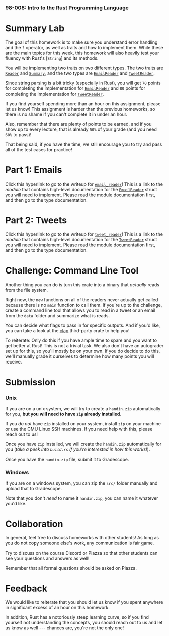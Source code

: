 ### 98-008: Intro to the Rust Programming Language



# Summary Lab

The goal of this homework is to make sure you understand error handling and the `?` operator,
as well as traits and how to implement them. While these are the main topics for this week,
this homework will also heavily test your fluency with Rust's [`String`] and its methods.

You will be implementing two traits on two different types. The two traits are
[`Reader`](crate::Reader) and [`Summary`](crate::Summary), and the two types
are [`EmailReader`](crate::reader::email_reader::EmailReader) and
[`TweetReader`](crate::reader::tweet_reader::TweetReader).

Since string parsing is a bit tricky (especially in Rust), you will get `70` points for completing
the implementation for [`EmailReader`](crate::reader::email_reader::EmailReader)
and `80` points for completing the implementation for
[`TweetReader`](crate::reader::tweet_reader::TweetReader).

If you find yourself spending more than an hour on this assignment, please let us know!
This assignment is harder than the previous homeworks,
so there is no shame if you can't complete it in under an hour.

Also, remember that there are plenty of points to be earned, and if you show up to every lecture,
that is already `50%` of your grade (and you need `60%` to pass)!

That being said, if you have the time,
we still encourage you to try and pass all of the test cases for practice!



# Part 1: Emails

Click this hyperlink to go to the writeup for
[`email_reader`](crate::reader::email_reader)!
This is a link to the _module_ that contains high-level documentation for the
[`EmailReader`](crate::reader::email_reader::EmailReader) struct you will need to implement.
Please read the module documentation first, and then go to the type documentation.



# Part 2: Tweets

Click this hyperlink to go to the writeup for
[`tweet_reader`](crate::reader::tweet_reader)!
This is a link to the _module_ that contains high-level documentation for the
[`TweetReader`](crate::reader::tweet_reader::TweetReader) struct you will need to implement.
Please read the module documentation first, and then go to the type documentation.



# Challenge: Command Line Tool

Another thing you can do is turn this crate into a binary that _actually_
reads from the file system.

Right now, the `new` functions on all of the readers never actually get called because
there is no `main` function to call them. If you're up to the challenge,
create a command line tool that allows you to read in a tweet or an email from the `data` folder
and summarize what is reads.

You can decide what flags to pass in for specific outputs. And if you'd like, you can
take a look at the [clap](https://docs.rs/clap/latest/clap/index.html) third-party crate
to help you!

To reiterate: Only do this if you have ample time to spare and you want to get better at Rust!
This is not a trivial task.
We also don't have an autograder set up for this, so you'll mostly be on your own.
If you do decide to do this, we'll manually grade it ourselves to determine how many points
you will receive.



# Submission


### Unix

If you are on a unix system, we will try to create a `handin.zip` automatically for you,
**but you will need to have `zip` already installed**.

If you _do not_ have `zip` installed on your system,
install `zip` on your machine or use the CMU Linux SSH machines.
If you need help with this, please reach out to us!

Once you have `zip` installed, we will create the `handin.zip` automatically for you
(_take a peek into `build.rs` if you're interested in how this works!_).

Once you have the `handin.zip` file, submit it to Gradescope.


### Windows

If you are on a windows system, you can zip the `src/` folder manually
and upload that to Gradescope.

Note that you don't _need_ to name it `handin.zip`, you can name it whatever you'd like.



# Collaboration

In general, feel free to discuss homeworks with other students!
As long as you do not copy someone else's work, any communication is fair game.

Try to discuss on the course Discord or Piazza so that
other students can see your questions and answers as well!

Remember that all formal questions should be asked on Piazza.



# Feedback

We would like to reiterate that you should let us know if you spent
anywhere in significant excess of an hour on this homework.

In addition, Rust has a notoriously steep learning curve,
so if you find yourself not understanding the concepts,
you should reach out to us and let us know as well ---
chances are, you're not the only one!

